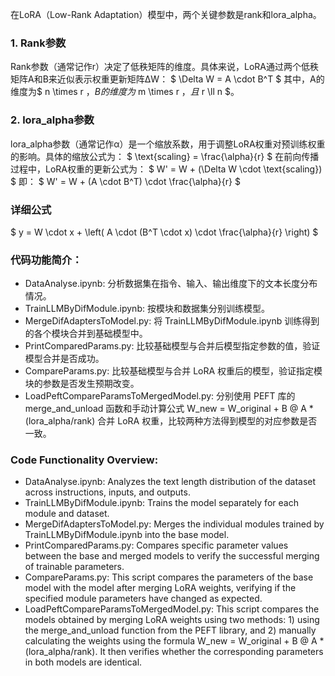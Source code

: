 在LoRA（Low-Rank Adaptation）模型中，两个关键参数是rank和lora_alpha。

### 1. Rank参数
Rank参数（通常记作r）决定了低秩矩阵的维度。具体来说，LoRA通过两个低秩矩阵A和B来近似表示权重更新矩阵ΔW： $ \Delta W = A \cdot B^T $ 其中，A的维度为$ n \times r $，B的维度为$ m \times r $，且$ r \ll n $。

### 2. lora_alpha参数
lora_alpha参数（通常记作α）是一个缩放系数，用于调整LoRA权重对预训练权重的影响。具体的缩放公式为： $ \text{scaling} = \frac{\alpha}{r} $ 在前向传播过程中，LoRA权重的更新公式为： $ W' = W + (\Delta W \cdot \text{scaling}) $ 即： $ W' = W + (A \cdot B^T) \cdot \frac{\alpha}{r} $ 

### 详细公式
$ y = W \cdot x + \left( A \cdot (B^T \cdot x) \cdot \frac{\alpha}{r} \right) $

### 代码功能简介：
- DataAnalyse.ipynb: 分析数据集在指令、输入、输出维度下的文本长度分布情况。
- TrainLLMByDifModule.ipynb: 按模块和数据集分别训练模型。
- MergeDifAdaptersToModel.py: 将 TrainLLMByDifModule.ipynb 训练得到的各个模块合并到基础模型中。
- PrintComparedParams.py: 比较基础模型与合并后模型指定参数的值，验证模型合并是否成功。
- CompareParams.py: 比较基础模型与合并 LoRA 权重后的模型，验证指定模块的参数是否发生预期改变。
- LoadPeftCompareParamsToMergedModel.py: 分别使用 PEFT 库的 merge_and_unload 函数和手动计算公式 W_new = W_original + B @ A * (lora_alpha/rank) 合并 LoRA 权重，比较两种方法得到模型的对应参数是否一致。


### Code Functionality Overview:
- DataAnalyse.ipynb: Analyzes the text length distribution of the dataset across instructions, inputs, and outputs.
- TrainLLMByDifModule.ipynb: Trains the model separately for each module and dataset.
- MergeDifAdaptersToModel.py: Merges the individual modules trained by TrainLLMByDifModule.ipynb into the base model.
- PrintComparedParams.py: Compares specific parameter values between the base and merged models to verify the successful merging of trainable parameters.
- CompareParams.py: This script compares the parameters of the base model with the model after merging LoRA weights, verifying if the specified module parameters have changed as expected.
- LoadPeftCompareParamsToMergedModel.py: This script compares the models obtained by merging LoRA weights using two methods: 1) using the merge_and_unload function from the PEFT library, and 2) manually calculating the weights using the formula W_new = W_original + B @ A * (lora_alpha/rank). It then verifies whether the corresponding parameters in both models are identical.


